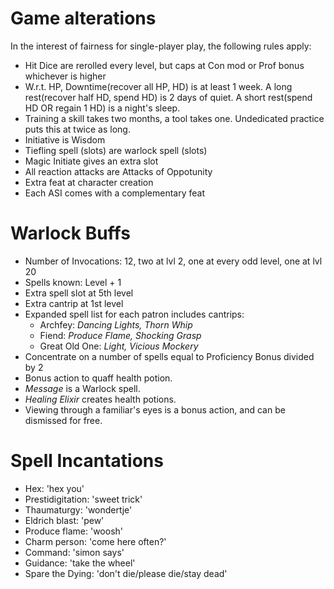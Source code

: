 
# Game alterations

In the interest of fairness for single-player play, the following rules apply:

- Hit Dice are rerolled every level, but caps at Con mod or Prof bonus whichever is higher
- W.r.t. HP, Downtime(recover all HP, HD) is at least 1 week. A long rest(recover half HD, spend HD)
  is 2 days of quiet. A short rest(spend HD OR regain 1 HD) is a night's sleep.
- Training a skill takes two months, a tool takes one. Undedicated practice puts this at twice as long.
- Initiative is Wisdom
- Tiefling spell (slots) are warlock spell (slots)
- Magic Initiate gives an extra slot
- All reaction attacks are Attacks of Oppotunity
- Extra feat at character creation
- Each ASI comes with a complementary feat

# Warlock Buffs

- Number of Invocations: 12, two at lvl 2, one at every odd level, one at lvl 20
- Spells known: Level + 1
- Extra spell slot at 5th level
- Extra cantrip at 1st level
- Expanded spell list for each patron includes cantrips:
  - Archfey: _Dancing Lights, Thorn Whip_
  - Fiend: _Produce Flame, Shocking Grasp_
  - Great Old One: _Light, Vicious Mockery_
- Concentrate on a number of spells equal to Proficiency Bonus divided by 2
- Bonus action to quaff health potion.
- _Message_ is a Warlock spell.
- _Healing Elixir_ creates health potions.
- Viewing through a familiar's eyes is a bonus action, and can be dismissed for free.

# Spell Incantations

- Hex: 'hex you'
- Prestidigitation: 'sweet trick'
- Thaumaturgy: 'wondertje'
- Eldrich blast: 'pew'
- Produce flame: 'woosh'
- Charm person: 'come here often?'
- Command: 'simon says'
- Guidance: 'take the wheel'
- Spare the Dying: 'don't die/please die/stay dead'
